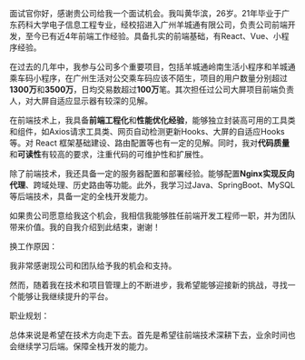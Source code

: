 面试官你好，感谢贵公司给我一个面试机会。我叫黄华滨，26岁。21年毕业于广东药科大学电子信息工程专业，经校招进入广州羊城通有限公司，负责公司前端开发，至今已有近4年前端工作经验。具备扎实的前端基础，有React、Vue、小程序经验。

在过去的几年中，我参与公司多个重要项目，包括羊城通岭南生活小程序和羊城通乘车码小程序，在广州生活对公交乘车码应该不陌生，项目的用户数量分别超过**1300万**和**3500万**，日均交易数超过**100万**笔。其次担任过公司大屏项目前端负责人，对大屏自适应显示器有较深的见解。

在前端技术上，我具备**前端工程化**和**性能优化经验**，能够独立封装高可用的工具类和组件，如Axios请求工具类、网页自动检测更新Hooks、大屏的自适应Hooks等。对 React 框架基础建设、路由配置等也有一定的见解。同时，我对**代码质量**和**可读性**有较高的要求，注重代码的可维护性和扩展性。

除了前端技术，我还具备一定的服务器配置和部署经验。能够配置**Nginx实现反向代理**、跨域处理、历史路由等功能。此外，我学习过Java、SpringBoot、MySQL等后端技术，具备一定的全栈开发能力。

如果贵公司愿意给我这个机会，我相信我能够胜任前端开发工程师一职，并为团队带来价值。我的自我介绍到此结束，谢谢！



换工作原因：

我非常感谢现公司和团队给予我的机会和支持。

然而，随着我在技术和项目管理上的不断进步，我希望能够迎接新的挑战，寻找一个能够让我继续提升的平台。



职业规划：

总体来说是希望在技术方向走下去。首先是希望往前端技术深耕下去，业余时间也会继续学习后端。保障全栈开发的能力。

